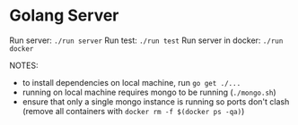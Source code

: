# Golang Server

Run server: `./run server`
Run test: `./run test`
Run server in docker: `./run docker`

NOTES:
- to install dependencies on local machine, run `go get ./...`
- running on local machine requires mongo to be running (`./mongo.sh`)
- ensure that only a single mongo instance is running so ports don't clash (remove all containers with `docker rm -f $(docker ps -qa)`)